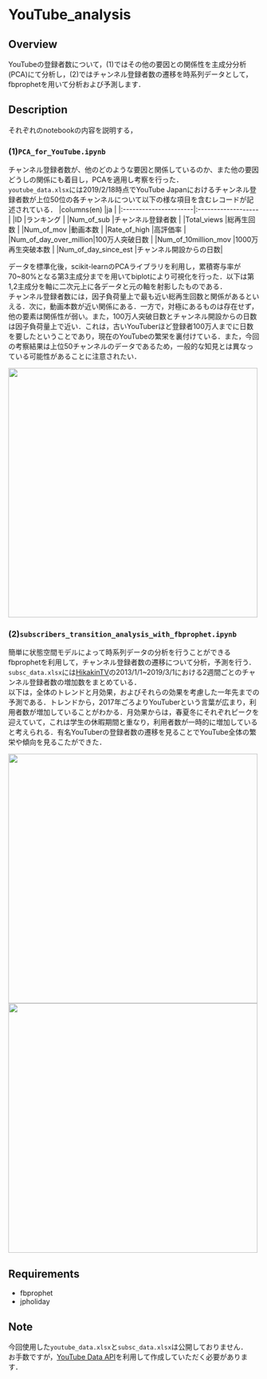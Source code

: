 # YouTube_analysis

## Overview
YouTubeの登録者数について，(1)ではその他の要因との関係性を主成分分析(PCA)にて分析し，(2)ではチャンネル登録者数の遷移を時系列データとして，fbprophetを用いて分析および予測します．

## Description
それぞれのnotebookの内容を説明する，
### (1)`PCA_for_YouTube.ipynb`
チャンネル登録者数が、他のどのような要因と関係しているのか、また他の要因どうしの関係にも着目し，PCAを適用し考察を行った．  
`youtube_data.xlsx`には2019/2/18時点でYouTube Japanにおけるチャンネル登録者数が上位50位の各チャンネルについて以下の様な項目を含むレコードが記述されている．
|columns(en)            |ja                  |
|:----------------------|:-------------------|
|ID                     |ランキング            |
|Num_of_sub             |チャンネル登録者数     |
|Total_views            |総再生回数            |
|Num_of_mov             |動画本数             |
|Rate_of_high           |高評価率             |
|Num_of_day_over_million|100万人突破日数       |
|Num_of_10million_mov   |1000万再生突破本数    |
|Num_of_day_since_est   |チャンネル開設からの日数|  


データを標準化後，scikit-learnのPCAライブラリを利用し，累積寄与率が70~80%となる第3主成分までを用いてbiplotにより可視化を行った．以下は第1,2主成分を軸に二次元上に各データと元の軸を射影したものである．  
チャンネル登録者数には，因子負荷量上で最も近い総再生回数と関係があるといえる．次に，動画本数が近い関係にある．一方で，対極にあるものは存在せず，他の要素は関係性が弱い。また，100万人突破日数とチャンネル開設からの日数は因子負荷量上で近い．これは，古いYouTuberほど登録者100万人までに日数を要したということであり，現在のYouTubeの繁栄を裏付けている．また，今回の考察結果は上位50チャンネルのデータであるため，一般的な知見とは異なっている可能性があることに注意されたい．

<img src="https://user-images.githubusercontent.com/55009777/105423997-d6dcc680-5c89-11eb-8ad0-9d4a7ce82fa9.png" width="500px">

### (2)`subscribers_transition_analysis_with_fbprophet.ipynb`
簡単に状態空間モデルによって時系列データの分析を行うことができるfbprophetを利用して，チャンネル登録者数の遷移について分析，予測を行う．  
`subsc_data.xlsx`には[HikakinTV](https://www.youtube.com/user/HikakinTV)の2013/1/1~2019/3/1における2週間ごとのチャンネル登録者数の増加数をまとめている．  
以下は，全体のトレンドと月効果，およびそれらの効果を考慮した一年先までの予測である．トレンドから，2017年ごろよりYouTuberという言葉が広まり，利用者数が増加していることがわかる．月効果からは，春夏冬にそれぞれピークを迎えていて，これは学生の休暇期間と重なり，利用者数が一時的に増加していると考えられる．有名YouTuberの登録者数の遷移を見ることでYouTube全体の繁栄や傾向を見るこたができた．

<img src="https://user-images.githubusercontent.com/55009777/105426441-7c923480-5c8e-11eb-81c4-b0fa0e000031.png" width="500px">

<img src="https://user-images.githubusercontent.com/55009777/105426447-8025bb80-5c8e-11eb-915e-f231299a0a1e.png" width="500px">

## Requirements
- fbprophet
- jpholiday

## Note
今回使用した`youtube_data.xlsx`と`subsc_data.xlsx`は公開しておりません．  
お手数ですが，[YouTube Data API](https://developers.google.com/youtube/v3)を利用して作成していただく必要があります．
